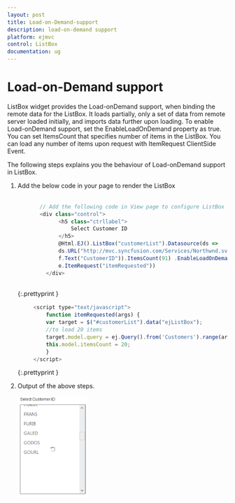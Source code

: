 ```yaml
---
layout: post
title: Load-on-Demand-support
description: load-on-demand support 
platform: ejmvc
control: ListBox
documentation: ug
---
```


# Load-on-Demand support 

ListBox widget provides the Load-onDemand support, when binding the remote data for the ListBox. It loads partially, only a set of data from remote server loaded initially, and imports data further upon loading. To enable Load-onDemand support, set the EnableLoadOnDemand property as true. You can set ItemsCount that specifies number of items in the ListBox. You can load any number of items upon request with ItemRequest ClientSide Event.

The following steps explains you the behaviour of Load-onDemand support in ListBox.

1. Add the below code in your page to render the ListBox


   ~~~ js
   
		  // Add the following code in View page to configure ListBox widget
		  <div class="control">  
				<h5 class="ctrllabel">
					Select Customer ID
				</h5>  
				@Html.EJ().ListBox("customerList").Datasource(ds =>
				ds.URL("http://mvc.syncfusion.com/Services/Northwnd.svc/")).Query("ej.Query().from('Customers')").ListBoxFields(f => 
				f.Text("CustomerID")).ItemsCount(91) .EnableLoadOnDemand(true).ClientSideEvents(e => 
				e.ItemRequest("itemRequested"))
			</div>
	
   ~~~
   {:.prettyprint }
   
   ~~~ js
		<script type="text/javascript"> 
			function itemRequested(args) {
			var target = $("#customerList").data("ejListBox");
			//to load 20 items
			target.model.query = ej.Query().from('Customers').range(args.start, args.start + 20);
			this.model.itemsCount = 20; 
			}
		</script>

   ~~~
   {:.prettyprint }



2. Output of the above steps.


   ![](Load-on-Demand-support_images/Load-on-Demand-support_img1.png)



